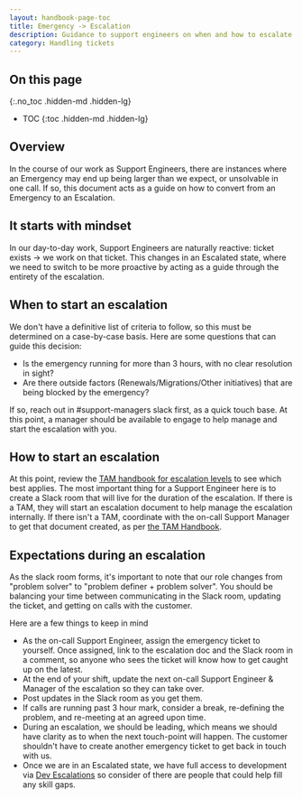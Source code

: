```yaml
---
layout: handbook-page-toc
title: Emergency -> Escalation
description: Guidance to support engineers on when and how to escalate an emergency
category: Handling tickets
---
```


## On this page
{:.no_toc .hidden-md .hidden-lg}

- TOC
{:toc .hidden-md .hidden-lg}


## Overview

In the course of our work as Support Engineers, there are instances where an Emergency may end up being larger than we expect, or unsolvable in one call. If so, this document acts as a guide on how to convert from an Emergency to an Escalation.

## It starts with mindset

In our day-to-day work, Support Engineers are naturally reactive: ticket exists -> we work on that ticket. This changes in an Escalated state, where we need to switch to be more proactive by acting as a guide through the entirety of the escalation.

## When to start an escalation

We don't have a definitive list of criteria to follow, so this must be determined on a case-by-case basis. Here are some questions that can guide this decision:

- Is the emergency running for more than 3 hours, with no clear resolution in sight?
- Are there outside factors (Renewals/Migrations/Other initiatives) that are being blocked by the emergency?

If so, reach out in #support-managers slack first, as a quick touch base. At this point, a manager should be available to engage to help manage and start the escalation with you.

## How to start an escalation

At this point, review the [TAM handbook for escalation levels](sites/handbook/source/handbook/customer-success/tam/escalations/index.html.md) to see which best applies. The most important thing for a Support Engineer here is to create a Slack room that will live for the duration of the escalation. If there is a TAM, they will start an escalation document to help manage the escalation internally. If there isn't a TAM, coordinate with the on-call Support Manager to get that document created, as per [the TAM Handbook](/handbook/customer-success/tam/escalations/index.html). 

## Expectations during an escalation

As the slack room forms, it's important to note that our role changes from "problem solver" to "problem definer + problem solver". You should be balancing your time between communicating in the Slack room, updating the ticket, and getting on calls with the customer.

Here are a few things to keep in mind 

- As the on-call Support Engineer, assign the emergency ticket to yourself. Once assigned, link to the escalation doc and the Slack room in a comment, so anyone who sees the ticket will know how to get caught up on the latest.
- At the end of your shift, update the next on-call Support Engineer & Manager of the escalation so they can take over.
- Post updates in the Slack room as you get them.
- If calls are running past 3 hour mark, consider a break, re-defining the problem, and re-meeting at an agreed upon time.
- During an escalation, we should be leading, which means we should have clarity as to when the next touch-point will happen. The customer shouldn't have to create another emergency ticket to get back in touch with us.
- Once we are in an Escalated state, we have full access to development via [Dev Escalations](/handbook/engineering/development/processes/Infra-Dev-Escalation/process.html) so consider of there are people that could help fill any skill gaps.
